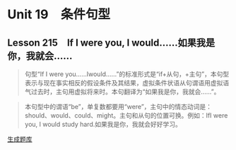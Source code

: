 ﻿ # Unit 19　条件句型
 ## Lesson 215　If I were you, I would……如果我是你，我就会……
 
> 句型“If I were you……Iwould……”的标准形式是“if+从句，+主句”，本句型表示与现在事实相反的假设条件及其结果，虚拟条件状语从句谓语用虚拟语气过去时，主句用虚拟将来时。本句翻译为“如果我是你，我就会……”。

> 本句型中的谓语“be”，单复数都要用“were”，主句中的情态动词是：should、would、could、might。主句和从句的位置可换。例如：IfI were you, I would study hard.如果我是你，我就会好好学习。


 [生成题库](./sentence/f215.json)